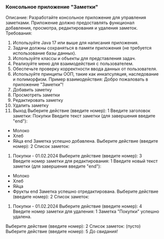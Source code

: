 ### Консольное приложение "Заметки"
Описание:
Разработайте консольное приложение для управления заметками. Приложение должно предоставлять функционал добавления, просмотра, редактирования и удаления заметок.
Требования:
1. Используйте Java 17 или выше для написания приложения.
2. Задачи должны сохраняться в памяти приложения (не требуется использование базы данных).
3. Используйте классы и объекты для представления задач.
4. Реализуйте меню для взаимодействия с пользователем.
5. Обеспечьте проверку корректности ввода данных от пользователя.
6. Используйте принципы ООП, такие как инкапсуляция, наследование и полиморфизм.
Пример взаимодействия:
Добро пожаловать в приложение "Заметки"!
1. Добавить заметку
2. Просмотреть заметки
3. Редактировать заметку
4. Удалить заметку
5. Выход
Выберите действие (введите номер): 1
Введите заголовок заметки: Покупки
Введите текст заметки (для завершения введите "end"): 
- Молоко
- Хлеб
- Яйца
end
Заметка успешно добавлена.
Выберите действие (введите номер): 2
Список заметок:
1. Покупки - 01.02.2024
Выберите действие (введите номер): 3
Введите номер заметки для редактирования: 1
Введите новый текст заметки (для завершения введите "end"): 
- Молоко
- Хлеб
- Яйца
- Фрукты
end
Заметка успешно отредактирована.
Выберите действие (введите номер): 2
Список заметок:
1. Покупки - 01.02.2024
Выберите действие (введите номер): 4
Введите номер заметки для удаления: 1
Заметка "Покупки" успешно удалена.

Выберите действие (введите номер): 2
Список заметок: (пусто)
Выберите действие (введите номер): 5
До свидания!
